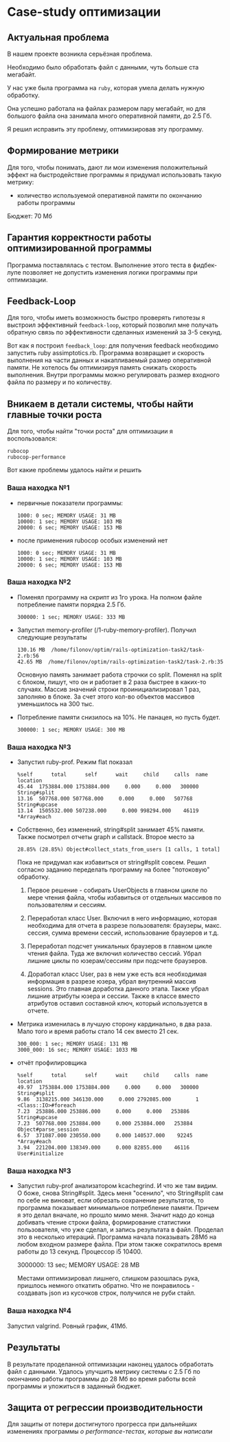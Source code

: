 # Case-study оптимизации

## Актуальная проблема
В нашем проекте возникла серьёзная проблема.

Необходимо было обработать файл с данными, чуть больше ста мегабайт.

У нас уже была программа на `ruby`, которая умела делать нужную обработку.

Она успешно работала на файлах размером пару мегабайт, 
но для большого файла она занимала много оперативной памяти, до 2.5 Гб.

Я решил исправить эту проблему, оптимизировав эту программу.

## Формирование метрики
Для того, чтобы понимать, дают ли мои изменения положительный эффект 
на быстродействие программы я придумал использовать такую метрику: 
-   количество используемой оперативной памяти по окончанию работы программы

Бюджет: 70 Мб

## Гарантия корректности работы оптимизированной программы
Программа поставлялась с тестом. 
Выполнение этого теста в фидбек-лупе позволяет не допустить изменения логики программы 
при оптимизации.

## Feedback-Loop
Для того, чтобы иметь возможность быстро проверять 
гипотезы я выстроил эффективный `feedback-loop`, 
который позволил мне получать обратную связь по эффективности сделанных 
изменений за 3-5 секунд.

Вот как я построил `feedback_loop`: 
для получения feedback необходимо запустить ruby assimptotics.rb. Программа возвращает
и скорость выполнения на части данных и накапливаемый размер оперативной памяти. Не хотелось бы
оптимизируя память снижать скорость выполнения.
Внутри программы можно регулировать размер входного файла по размеру и по количеству.

## Вникаем в детали системы, чтобы найти главные точки роста
Для того, чтобы найти "точки роста" для оптимизации я 
воспользовался:

    rubocop
    rubocop-performance

Вот какие проблемы удалось найти и решить

### Ваша находка №1
- первичные показатели программы:

      1000: 0 sec; MEMORY USAGE: 31 MB
      10000: 1 sec; MEMORY USAGE: 103 MB
      20000: 6 sec; MEMORY USAGE: 153 MB

- после применения rubocop особых изменений нет 

      1000: 0 sec; MEMORY USAGE: 31 MB
      10000: 1 sec; MEMORY USAGE: 103 MB
      20000: 6 sec; MEMORY USAGE: 153 MB

### Ваша находка №2
- Поменял программу на скрипт из 1го урока. На полном файле потребление памяти порядка
  2.5 Гб.

      300000: 1 sec; MEMORY USAGE: 333 MB

- Запустил memory-profiler (/1-ruby-memory-profiler). Получил следующие результаты

      130.16 MB  /home/filonov/optim/rails-optimization-task2/task-2.rb:56
      42.65 MB  /home/filonov/optim/rails-optimization-task2/task-2.rb:35

  Основную память занимает работа строчки со split. Поменял на split с блоком, пишут, 
  что он и работает в 2 раза быстрее в каких-то случаях. Массив значений строки
  проинициализировал 1 раз, заполняю в блоке. 
  За счет этого кол-во объектов массивов уменьшилось на 300 тыс.
  
    
- Потребление памяти снизилось на 10%. Не панацея, но пусть будет. 

      300000: 1 sec; MEMORY USAGE: 300 MB


### Ваша находка №3
- Запустил ruby-prof. Режим flat показал

      %self      total      self      wait     child     calls  name                           location
      45.44  1753884.000 1753884.000     0.000     0.000   300000   String#split                   
      13.16  507768.000 507768.000     0.000     0.000   507768   String#upcase                  
      13.14  1505532.000 507238.000     0.000 998294.000    46119  *Array#each

- Собственно, без изменений, string#split занимает 45% памяти. Также посмотрел отчеты
  graph и callstack. Второе место за 

      28.85% (28.85%) Object#collect_stats_from_users [1 calls, 1 total]
  
  Пока не придумал как избавиться от string#split совсем. Решил согласно заданию переделать программу 
  на более "потоковую" обработку.
  
  1) Первое решение - собирать UserObjects в главном цикле по мере чтения файла, чтобы избавиться от 
  отдельных массивов по пользователям и сессиям.
  
  2) Переработал класс User. Включил в него информацию, которая необходима
  для отчета в разрезе пользователя: браузеры, макс. сессия, сумма времени сессий, 
  использование браузеров и т.д.

  3) Переработал подсчет уникальных браузеров в главном цикле чтения файла. Туда же включил
  количество сессий. Убрал лишние циклы по юзерам/сессиям при подсчете браузеров.
  
  4) Доработал класс User, раз в нем уже есть вся необходимая информация в разрезе юзера, 
  убрал внутренний массив sessions. Это главная доработка данного этапа. Также убрал лишние
  атрибуты юзера и сессии. Также в классе вместо атрибутов оставил составной ключ, который используется в отчете.
     

- Метрика изменилась в лучшую сторону кардинально, в два раза. Мало того и время работы
 стало 14 сек вместо 21 сек.

      300_000: 1 sec; MEMORY USAGE: 131 MB
      3000_000: 16 sec; MEMORY USAGE: 1033 MB

- отчёт профилировщика

      %self      total      self      wait     child     calls  name                           location
      49.97  1753884.000 1753884.000     0.000     0.000   300000   String#split                   
      9.86  3138215.000 346130.000     0.000 2792085.000        1   <Class::IO>#foreach            
      7.23  253886.000 253886.000     0.000     0.000   253886   String#upcase                  
      7.23  507768.000 253884.000     0.000 253884.000   253884   Object#parse_session
      6.57  371087.000 230550.000     0.000 140537.000    92245  *Array#each                     
      3.94  221204.000 138349.000     0.000 82855.000    46116   User#initialize

### Ваша находка №3
- Запустил ruby-prof анализатором kcachegrind. И что же там видим. О боже, снова String#split.
  Здесь меня "осенило", что String#split сам по себе не виноват, если обрезать сохранение результатов, 
  то программа показывает минимальное потребление памяти. Причем я это делал вначале, но прошло мимо меня. 
  Значит надо до конца добивать чтение строки файла, формирование статистики пользователя, что уже сделал, и запись
  результата в файл. Проделал это в несколько итераций. Программа начала показывать 28Мб на любом входном размере файла.
  При этом также сократилось время работы до 13 секунд. Процессор i5 10400.


     3000000: 13 sec; MEMORY USAGE: 28 MB  

  Местами оптимизировал лишнего, слишком разошлась рука, пришлось немного откатить обратно.
  Что не понравилось - создавать json из кусочков строк, получился не руби стайл.

### Ваша находка №4
  Запустил valgrind. Ровный график, 41Мб.

## Результаты
В результате проделанной оптимизации наконец удалось обработать файл с данными.
Удалось улучшить метрику системы с 2.5 Гб по окончанию работы программы
до 28 Мб во время работы всей программы и уложиться в заданный бюджет.


## Защита от регрессии производительности
Для защиты от потери достигнутого прогресса при дальнейших изменениях программы *о performance-тестах, которые вы написали*
